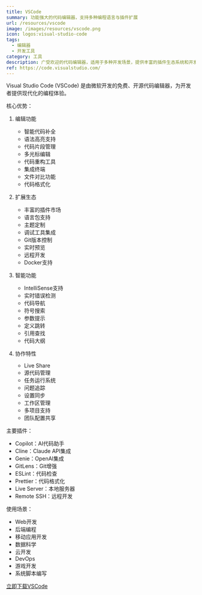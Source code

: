 ```yaml
---
title: VSCode
summary: 功能强大的代码编辑器，支持多种编程语言与插件扩展
url: /resources/vscode
image: /images/resources/vscode.png
icon: logos:visual-studio-code
tags:
  - 编辑器
  - 开发工具
category: 工具
description: 广受欢迎的代码编辑器，适用于多种开发场景，提供丰富的插件生态系统和开发功能。
ref: https://code.visualstudio.com/
---
```


Visual Studio Code (VSCode) 是由微软开发的免费、开源代码编辑器，为开发者提供现代化的编程体验。

核心优势：

1. 编辑功能
   - 智能代码补全
   - 语法高亮支持
   - 代码片段管理
   - 多光标编辑
   - 代码重构工具
   - 集成终端
   - 文件对比功能
   - 代码格式化

2. 扩展生态
   - 丰富的插件市场
   - 语言包支持
   - 主题定制
   - 调试工具集成
   - Git版本控制
   - 实时预览
   - 远程开发
   - Docker支持

3. 智能功能
   - IntelliSense支持
   - 实时错误检测
   - 代码导航
   - 符号搜索
   - 参数提示
   - 定义跳转
   - 引用查找
   - 代码大纲

4. 协作特性
   - Live Share
   - 源代码管理
   - 任务运行系统
   - 问题追踪
   - 设置同步
   - 工作区管理
   - 多项目支持
   - 团队配置共享

主要插件：
- Copilot：AI代码助手
- Cline：Claude API集成
- Genie：OpenAI集成
- GitLens：Git增强
- ESLint：代码检查
- Prettier：代码格式化
- Live Server：本地服务器
- Remote SSH：远程开发

使用场景：
- Web开发
- 后端编程
- 移动应用开发
- 数据科学
- 云开发
- DevOps
- 游戏开发
- 系统脚本编写

[立即下载VSCode](https://code.visualstudio.com/)
